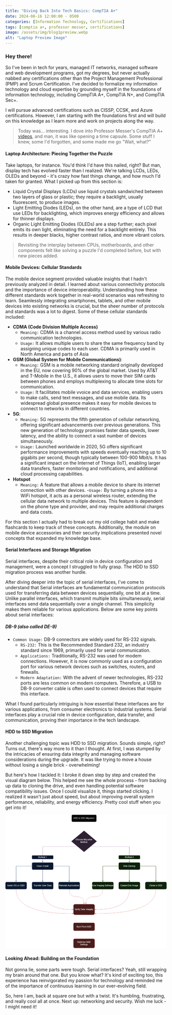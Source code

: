 ```yaml
---
title: "Diving Back Into Tech Basics: CompTIA A+"
date: 2024-08-16 12:00:00 - 0500
categories: [Information Technology, Certifications]
tags: [comptia a+, professor messer, certifications]
image: /assets/img/blog1preview.webp
alt: "Laptop Preview Image"
---
```


### Hey there!
So I've been in tech for years, managed IT networks, managed software and web development programs, got my degrees, but never actually nabbed any certifications other than the Project Management Professional (PMP) and Scrum Certification. I've decided to formalize my information technology and cloud expertise by grounding myself in the foundations of information technology, including CompTIA A+, CompTIA N+, and CompTIA Sec+.

I will pursue advanced certifications such as CISSP, CCSK, and Azure certifications. However, I am starting with the foundations first and will build on this knowledge as I learn more and work on projects along the way.

> Today was... interesting. I dove into Professor Messer's CompTIA A+ [videos](https://www.youtube.com/watch?v=O8Ya1FQe4Q4&list=PLG49S3nxzAnnOmvg5UGVenB_qQgsh01uC&index=8), and man, it was like opening a time capsule. Some stuff I knew, some I'd forgotten, and some made me go "Wait, what?" 

#### Laptop Architecture: Piecing Together the Puzzle

Take laptops, for instance. You'd think I'd have this nailed, right? But man, display tech has evolved faster than I realized. We're talking LCDs, LEDs, OLEDs and beyond - it's crazy how fast things change, and how much I'd taken for granted. What I picked up from this section is:
- Liquid Crystal Displays (LCDs) use liquid crystals sandwiched between two layers of glass or plastic; they require a backlight, usually fluorescent, to produce images. 
- Light Emitting Diodes (LEDs), on the other hand, are a type of LCD that use LEDs for backlighting, which improves energy efficiency and allows for thinner displays. 
- Organic Light Emitting Diodes (OLEDs) are a step further; each pixel emits its own light, eliminating the need for a backlight entirely. This results in deeper blacks, higher contrast ratios, and more vibrant colors. 

> Revisiting the interplay between CPUs, motherboards, and other components felt like solving a puzzle I'd completed before, but with new pieces added.

#### Mobile Devices: Cellular Standards

The mobile device segment provided valuable insights that I hadn't previously analyzed in detail. I learned about various connectivity protocols and the importance of device interoperability. Understanding how these different standards work together in real-world scenarios was refreshing to learn. Seamlessly integrating smartphones, tablets, and other mobile devices into existing networks is crucial, but the sheer number of protocols and standards was a lot to digest. Some of these cellular standards included:

- **CDMA (Code Division Multiple Access)**
    - `Meaning:` CDMA is a channel access method used by various radio communication technologies.
    - `Usage:` It allows multiple users to share the same frequency band by assigning unique codes to each user. CDMA is primarily used in North America and parts of Asia
- **GSM (Global System for Mobile Communications)**:
    - `Meaning:` GSM is  a mobile networking standard originally developed in the EU, now covering 90% of the global market. Used by AT&T and T-Mobile in the U.S., it allows users to move their SIM cards between phones and employs multiplexing to allocate time slots for communication.
    - `Usage:` It facilitates mobile vvoice and data services, enabling users to make calls, send text messages, and use mobile data. Its widespread global presence makes it easy for mobile devices to connect to networks in different countries.
- **5G**:
    - `Meaning:` 5G represents the fifth generation of cellular networking, offering significant advancements over previous generations. This new generation of technology promises faster data speeds, lower latency, and the ability to connect a vast number of devices simultaneously. 
    - `Usage:` Launched worldwide in 2020, 5G offers significant performance improvements with speeds eventually reaching up to 10 gigabits per second, though typically between 100-900 Mbit/s. It has a significant impact on the Internet of Things (IoT), enabling larger data transfers, faster monitoring and notifications, and additional cloud processing capabilities.
- **Hotspot**
    - `Meaning:` A feature that allows a mobile device to share its internet connection with other devices.
    -`Usage:` By turning a phone into a WiFi hotspot, it acts as a personal wireless router, extending the cellular data network to multiple devices. This feature is dependent on the phone type and provider, and may require additional charges and data costs.

For this section I actually had to break out my old college habit and make flashcards to keep track of these concepts. Additionally, the module on mobile device accessories and their security implications presented novel concepts that expanded my knowledge base.

#### Serial Interfaces and Storage Migration

Serial interfaces, despite their critical role in device configuration and management, were a concept I struggled to fully grasp.  The HDD to SSD migration process was another hurdle.

After diving deeper into the topic of serial interfaces, I've come to understand that Serial interfaces are fundamental communication protocols used for transferring data between devices sequentially, one bit at a time. Unlike parallel interfaces, which transmit multiple bits simultaneously, serial interfaces send data sequentially over a single channel. This simplicity makes them reliable for various applications. Below are some key points about serial interfaces:

##### DB-9 (also called DE-9)

- `Common Usage:` DB-9 connectors are widely used for RS-232 signals.
    - `RS-232:` This is the Recommended Standard 232, an industry standard since 1969, primarily used for serial communication.
    - `Applications:` Traditionally, RS-232 was used for modem connections. However, it is now commonly used as a configuration port for various network devices such as switches, routers, and firewalls.
    - `Modern Adaptation:` With the advent of newer technologies, RS-232 ports are less common on modern computers. Therefore, a USB to DB-9 converter cable is often used to connect devices that require this interface.

What I found particularly intriguing is how essential these interfaces are for various applications, from consumer electronics to industrial systems. Serial interfaces play a crucial role in device configuration, data transfer, and communication, proving their importance in the tech landscape.

#### HDD to SSD Migration
Another challenging topic was HDD to SSD migration. Sounds simple, right? Turns out, there's way more to it than I thought. At first, I was stumped by the intricacies of ensuring data integrity and managing software considerations during the upgrade. It was like trying to move a house without losing a single brick - overwhelming!

But here's how I tackled it: I broke it down step by step and created the visual diagram below. This helped me see the whole process - from backing up data to cloning the drive, and even handling potential software compatibility issues. Once I could visualize it, things started clicking. I realized it wasn't just about speed, but about improving overall system performance, reliability, and energy efficiency. Pretty cool stuff when you get into it!


![HDD to SSD Diagram](/assets/img/ssdmigrationprocess.webp)

#### Looking Ahead: Building on the Foundation
Not gonna lie, some parts were tough. Serial interfaces? Yeah, still wrapping my brain around that one. But you know what? It's kind of exciting too, this experience has reinvigorated my passion for technology and reminded me of the importance of continuous learning in our ever-evolving field.

So, here I am, back at square one but with a twist. It's humbling, frustrating, and really cool all at once. Next up: networking and security. Wish me luck - I might need it!